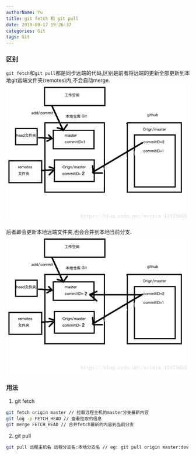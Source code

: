 ```yaml
---
authorName: Yu
title: git fetch 和 git pull
date: 2019-09-17 19:26:37
categories: Git
tags: Git
---
```

### 区别
`git fetch`和`git pull`都是同步远端的代码,区别是前者将远端的更新全部更新到本地git远端文件夹(remotes)内,不会自动merge.
![1](./git-fetch&git-pull/1.png)
<!-- more -->
后者即会更新本地远端文件夹,也会合并到本地当前分支.
![2](./git-fetch&git-pull/2.png)
### 用法
1. git fetch
```bash
git fetch origin master // 拉取远程主机的master分支最新内容
git log -p FETCH_HEAD // 查看拉取的信息
git merge FETCH_HEAD // 合并fetch最新的内容到当前分支
```
2. git pull
```bash
git pull 远程主机名 远程分支名:本地分支名 // eg: git pull origin master:dev
```
